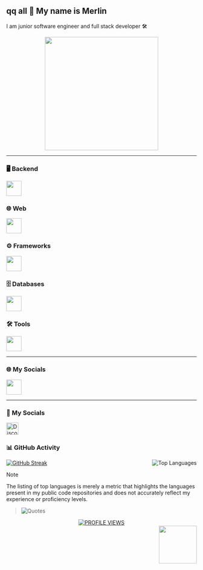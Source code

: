 ## qq all 👋 My name is Merlin

I am junior software engineer and full stack developer 🛠

<div align="center">
  <img height="300" src="https://i.gifer.com/1abF.gif" />
</div>

---

### 🖥️ Backend
<p>
  <img src="https://skillicons.dev/icons?i=cs,cpp,java,python" height="40"/>
</p>

### 🌐 Web
<p>
  <img src="https://skillicons.dev/icons?i=html,css,js,ts" height="40"/>
</p>

### ⚙️ Frameworks
<p>
  <img src="https://skillicons.dev/icons?i=vue,flask" height="40"/>
</p>

### 🗄️ Databases
<p>
  <img src="https://skillicons.dev/icons?i=mysql" height="40"/>
</p>

### 🛠️ Tools
<p>
  <img src="https://skillicons.dev/icons?i=vscode,visualstudio,git" height="40"/>
</p>

---

### 🌐 My Socials
<p>
  <a href="https://discord.com/users/cwasx" target="_blank">
    <img src="https://skillicons.dev/icons?i=discord" height="40"/>
  </a>
</p>


---

### 🤝 My Socials
<p align="left">
  <a href="https://discord.com/users/cwasx" target="_blank">
    <picture>
      <source media="(prefers-color-scheme: dark)" srcset="https://raw.githubusercontent.com/danielcranney/readme-generator/main/public/icons/socials/discord-dark.svg" />
      <source media="(prefers-color-scheme: light)" srcset="https://raw.githubusercontent.com/danielcranney/readme-generator/main/public/icons/socials/discord.svg" />
      <img src="https://raw.githubusercontent.com/danielcranney/readme-generator/main/public/icons/socials/discord.svg" width="32" height="32" alt="Discord" />
    </picture>
  </a>
</p>




### 📊 GitHub Activity 
<div>
  <a href="https://github.com/q-Merlin-p">
    <img alt="GitHub Streak" src="https://streak-stats.demolab.com/?user=q-Merlin-p&theme=codeSTACKr&border_radius=4&date_format=M%20j%5B%2C%20Y%5D&background=0D1117&dates=808080&stroke=ec4899&hide_border=true&ring=ec4899&fire=ec4899&currStreakLabel=d3d3d3&currStreakNum=d3d3d3&sideNums=d3d3d3&sideLabels=d3d3d3"/>
  </a>
      <img align="right" alt="Top Languages" src="https://github-readme-stats.vercel.app/api/top-langs/?username=q-Merlin-p&langs_count=8&layout=compact&theme=codeSTACKr&hide_border=true&bg_color=0D1117&count_private=false&title_color=d3d3d3"/>
  </a>
</div>

> [!NOTE]
> The listing of top languages is merely a metric that highlights the languages present in my public code repositories and does not accurately reflect my experience or proficiency levels.

> ![Quotes](https://quotes-github-readme.vercel.app/api?type=horizontal&theme=dark)





<div align="center">
   <a href="https://visitorbadge.io/status?path=https%3A%2F%2Fgithub.com%2Fq-Merlin-p">
      <img src="https://api.visitorbadge.io/api/visitors?path=https%3A%2F%2Fgithub.com%2Fq-Merlin-p&label=PROFILE%20VIEWS&labelColor=gray&countColor=%23007bff" alt="PROFILE VIEWS"/>
   </a>
</div>
<img src="https://i.pinimg.com/originals/85/9c/84/859c843258e41f3fa647a920bb3b7fe1.gif" align = "right" width="100">

